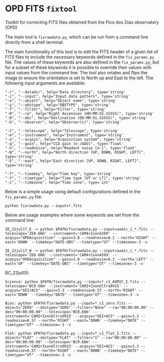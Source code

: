 # OPD FITS `fixtool`
Toolkit for correcting FITS files obtained from the Pico dos Dias observatory (OPD)

The main tool is `fixrawdata.py`, which can be run from a command line directly from a shell terminal. 

The main functionality of this tool is to edit the FITS header of a given list of FITS files to include the necessary keywords defined in the `fix_params.py` file. The values of these keywords are also defined in the `fix_params.py`, but for a subset of these keywords it is possible to override their values with input values from the command line. The tool also rotates and flips the image to ensure the orientation is set to North up and East to the left. The following input arguments are available:

```
"-r", "--datadir", help="Data directory", type='string'
"-i", "--input", help="Input data pattern", type='string'
"-o", "--object", help="Object name", type='string'
"-y", "--obstype", help="OBSTYPE", type='string'
"-f", "--filter", help="Filter", type='string'
"-R", "--ra", help="Right Ascension (HH:MM:SS.SSSSS)", type='string'
"-D", "--dec", help="Declination (DD:MM:SS.SSSSS)", type='string'
"-b", "--observer", help="Observer(s)", type='string'

"-t", "--telescope", help="Telescope", type='string'
"-m", "--instrument", help="Instrument", type='string'
"-a", "--acqsys", help="Acquisition system", type='string'
"-g", "--gain", help="CCD gain [e-/ADU]", type='float'
"-n", "--readnoise", help="Readout noise [e-]", type='float'
"-N", "--north", help="North direction [UP, DOWN, RIGHT, LEFT]", type='string'
"-E", "--east", help="East direction [UP, DOWN, RIGHT, LEFT]", type='string'

"-T", "--timekey", help="Time key", type='string'
"-Y", "--timetype", help="Time type [UT or LT]", type='string'
"-z", "--timezone", help="Time zone", type='int'
```

Below is a simple usage using default configurations defined in the `fix_params.py` file:

```
python fixrawdata.py --input=*.fits
```

Below are usage examples where some keywords are set from the command line:

```
ZE_22jul17_E -> python $PATH/fixrawdata.py --input=aumic_i_*.fits --telescope='ZE0.60m' --instrument='CAM4+Ixon4269' --acqsys="OPDAcquisition" --gain=3.8 --readnoise=8.2 --north='RIGHT' --east='DOWN' --timekey="DATE-OBS" --timetype="UT" --timezone=-3 -v

ZE_22jul17_W -> python $PATH/fixrawdata.py --input=aumic_i_*.fits --telescope='ZE0.60m' --instrument='CAM4+Ixon4269' --acqsys="OPDAcquisition" --gain=3.8 --readnoise=8.2 --north='LEFT' --east='UP' --timekey="DATE-OBS" --timetype="UT" --timezone=-3 -v
```

BC_22jul05:
```
Science: python $PATH/fixrawdata.py --input=*_c1_AUMIC_I.fits --telescope='BC0.60m' --instrument='CAM2+IxonUltra9915' --acqsys="GEI+ACS" --gain=3.3 --readnoise=6.57 --north='RIGHT' --east='DOWN' --timekey="DATE" --timetype="UT" --timezone=-3 -v

Bias: python $PATH/fixrawdata.py --input=*_c1_zero.fits --object="ZERO" --obstype="ZERO" --filter="None" --ra="00:00:00.00" --dec="00:00:00.00" --telescope='BC0.60m' --instrument='CAM2+IxonUltra9915' --acqsys="GEI+ACS" --gain=3.3 --readnoise=6.57 --north='RIGHT' --east='DOWN' --timekey="DATE" --timetype="UT" --timezone=-3 -v

Flat: python $PATH/fixrawdata.py --input=*_c1_flat_I.fits --object="FLAT" --obstype="FLAT" --filter="I" --ra="00:00:00.00" --dec="00:00:00.00" --telescope='BC0.60m' --instrument='CAM2+IxonUltra9915' --acqsys="GEI+ACS" --gain=3.3 --readnoise=6.57 --north='RIGHT' --east='DOWN' --timekey="DATE" --timetype="UT" --timezone=-3 -v
```
